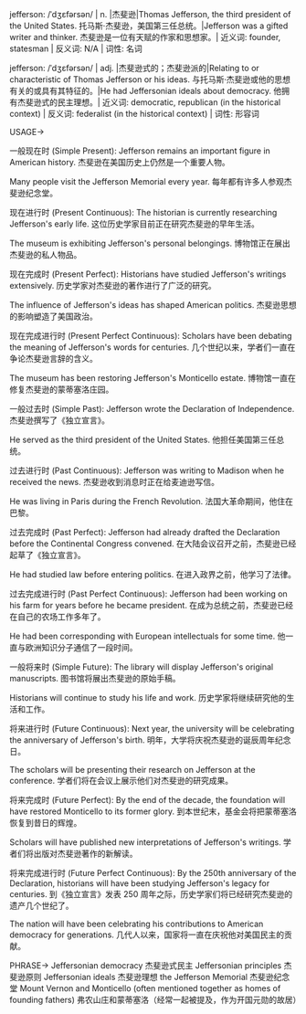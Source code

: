 jefferson: /ˈdʒɛfərsən/ | n. |杰斐逊|Thomas Jefferson, the third president of the United States.  托马斯·杰斐逊，美国第三任总统。|Jefferson was a gifted writer and thinker. 杰斐逊是一位有天赋的作家和思想家。| 近义词:  founder, statesman | 反义词: N/A | 词性: 名词

jefferson: /ˈdʒɛfərsən/ | adj. |杰斐逊式的；杰斐逊派的|Relating to or characteristic of Thomas Jefferson or his ideas. 与托马斯·杰斐逊或他的思想有关的或具有其特征的。|He had Jeffersonian ideals about democracy. 他拥有杰斐逊式的民主理想。| 近义词: democratic, republican (in the historical context) | 反义词:  federalist (in the historical context) | 词性: 形容词


USAGE->

一般现在时 (Simple Present):
Jefferson remains an important figure in American history. 杰斐逊在美国历史上仍然是一个重要人物。

Many people visit the Jefferson Memorial every year. 每年都有许多人参观杰斐逊纪念堂。


现在进行时 (Present Continuous):
The historian is currently researching Jefferson's early life.  这位历史学家目前正在研究杰斐逊的早年生活。

The museum is exhibiting Jefferson's personal belongings.  博物馆正在展出杰斐逊的私人物品。


现在完成时 (Present Perfect):
Historians have studied Jefferson's writings extensively. 历史学家对杰斐逊的著作进行了广泛的研究。

The influence of Jefferson's ideas has shaped American politics. 杰斐逊思想的影响塑造了美国政治。


现在完成进行时 (Present Perfect Continuous):
Scholars have been debating the meaning of Jefferson's words for centuries.  几个世纪以来，学者们一直在争论杰斐逊言辞的含义。

The museum has been restoring Jefferson's Monticello estate. 博物馆一直在修复杰斐逊的蒙蒂塞洛庄园。


一般过去时 (Simple Past):
Jefferson wrote the Declaration of Independence. 杰斐逊撰写了《独立宣言》。

He served as the third president of the United States. 他担任美国第三任总统。


过去进行时 (Past Continuous):
Jefferson was writing to Madison when he received the news.  杰斐逊收到消息时正在给麦迪逊写信。

He was living in Paris during the French Revolution.  法国大革命期间，他住在巴黎。


过去完成时 (Past Perfect):
Jefferson had already drafted the Declaration before the Continental Congress convened. 在大陆会议召开之前，杰斐逊已经起草了《独立宣言》。

He had studied law before entering politics.  在进入政界之前，他学习了法律。


过去完成进行时 (Past Perfect Continuous):
Jefferson had been working on his farm for years before he became president.  在成为总统之前，杰斐逊已经在自己的农场工作多年了。

He had been corresponding with European intellectuals for some time. 他一直与欧洲知识分子通信了一段时间。


一般将来时 (Simple Future):
The library will display Jefferson's original manuscripts. 图书馆将展出杰斐逊的原始手稿。

Historians will continue to study his life and work. 历史学家将继续研究他的生活和工作。


将来进行时 (Future Continuous):
Next year, the university will be celebrating the anniversary of Jefferson's birth. 明年，大学将庆祝杰斐逊的诞辰周年纪念日。

The scholars will be presenting their research on Jefferson at the conference. 学者们将在会议上展示他们对杰斐逊的研究成果。


将来完成时 (Future Perfect):
By the end of the decade, the foundation will have restored Monticello to its former glory. 到本世纪末，基金会将把蒙蒂塞洛恢复到昔日的辉煌。

Scholars will have published new interpretations of Jefferson's writings. 学者们将出版对杰斐逊著作的新解读。


将来完成进行时 (Future Perfect Continuous):
By the 250th anniversary of the Declaration, historians will have been studying Jefferson's legacy for centuries. 到《独立宣言》发表 250 周年之际，历史学家们将已经研究杰斐逊的遗产几个世纪了。

The nation will have been celebrating his contributions to American democracy for generations.  几代人以来，国家将一直在庆祝他对美国民主的贡献。


PHRASE->
Jeffersonian democracy 杰斐逊式民主
Jeffersonian principles 杰斐逊原则
Jeffersonian ideals 杰斐逊理想
the Jefferson Memorial 杰斐逊纪念堂
Mount Vernon and Monticello (often mentioned together as homes of founding fathers)  弗农山庄和蒙蒂塞洛（经常一起被提及，作为开国元勋的故居）
